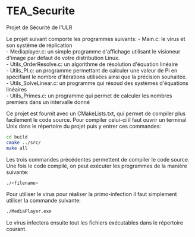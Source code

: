 # TEA_Securite

Projet de Sécurité de l'ULR

Le projet suivant comporte les programmes suivants: - Main.c: le virus et son système de réplication<br> - Mediaplayer.c: un simple programme d'affichage utilisant le visioneur d'image par défaut de votre distribution Linux.<br> - Utils_OrderResolve.c: un algorithme de résolution d'équation linéaire<br> - Utils_PI.c: un programme permettant de calculer une valeur de Pi en spécifiant le nombre d'itérations utilisées ainsi que la précision souhaitée.<br> - Utils_SolveLinear.c: un programme qui résoud des systèmes d'équations linéaires<br> - Utils_Primes.c: un programme qui permet de calculer les nombres premiers dans un intervalle donné<br>

Ce projet est fournit avec un CMakeLists.txt, qui permet de compiler plus facilement le code source. Pour compiler celui-ci il faut ouvrir un terminal Unix dans le répertoire du projet puis y entrer ces commandes:

```bash
cd build
cmake ../src/
make all
```

Les trois commandes précédentes permettent de compiler le code source. Une fois le code compilé, on peut exécuter les programmes de la manière suivante:

```bash
./<filename>
```

Pour utiliser le virus pour réaliser la primo-infection il faut simplement utiliser la commande suivante:

```bash
./MediaPlayer.exe
```

Le virus infectera ensuite tout les fichiers exécutables dans le répertoire courant.
